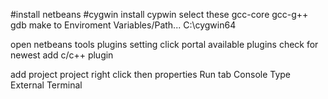 #install netbeans
#cygwin
	install cypwin
	select these
		gcc-core
		gcc-g++
		gdb
		make
	to Enviroment Variables/Path... C:\cygwin64 
	
open netbeans
tools
plugins
setting
click portal
available plugins
check for newest
add c/c++ plugin

add project
project right click then properties
Run tab
Console Type
External Terminal
